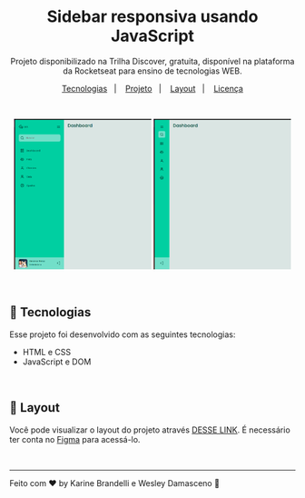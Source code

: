 <h1 align="center"> Sidebar responsiva usando JavaScript </h1>

<p align="center">
Projeto disponibilizado na Trilha Discover, gratuita, disponível na plataforma da Rocketseat para ensino de tecnologias WEB.
</p>

<p align="center">
  <a href="#-tecnologias">Tecnologias</a>&nbsp;&nbsp;&nbsp;|&nbsp;&nbsp;&nbsp;
  <a href="#-projeto">Projeto</a>&nbsp;&nbsp;&nbsp;|&nbsp;&nbsp;&nbsp;
  <a href="#-layout">Layout</a>&nbsp;&nbsp;&nbsp;|&nbsp;&nbsp;&nbsp;
  <a href="#memo-licença">Licença</a>
</p>

<br>

<p align="center">
  <img alt="rocketpay" src="./assets/sidebar-open.png" width="48%">
  <img alt="rocketpay" src="./assets/sidebar-closed.png" width="48%">
</p>

<br>

## 🚀 Tecnologias

Esse projeto foi desenvolvido com as seguintes tecnologias:

- HTML e CSS
- JavaScript e DOM

<br>

## 🔖 Layout

Você pode visualizar o layout do projeto através [DESSE LINK](https://www.figma.com/file/CBDNfycCvGgSmFt5bdSj8c/DD-%2F-Sidebar-Responsiva-(Copy)?node-id=0%3A1). É necessário ter conta no [Figma](https://figma.com) para acessá-lo.

<br>

---

Feito com ♥ by Karine Brandelli e Wesley Damasceno :wave:
